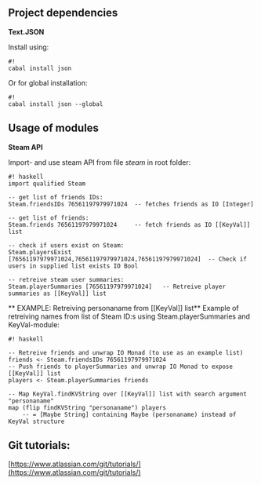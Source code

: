 ## Project dependencies
**Text.JSON**

Install using:
```
#!
cabal install json
```
Or for global installation:
```
#!
cabal install json --global
```

## Usage of modules
**Steam API**

Import- and use steam API from file *steam* in root folder:
```
#! haskell
import qualified Steam

-- get list of friends IDs:
Steam.friendsIDs 76561197979971024  -- fetches friends as IO [Integer]

-- get list of friends:
Steam.friends 76561197979971024 	-- fetch friends as IO [[KeyVal]] list

-- check if users exist on Steam:
Steam.playersExist [76561197979971024,76561197979971024,76561197979971024]	-- Check if users in supplied list exists IO Bool

-- retreive steam user summaries:
Steam.playerSummaries [76561197979971024]	-- Retreive player summaries as [[KeyVal]] list
```

** EXAMPLE: Retreiving personaname from [[KeyVal]] list**
Example of retreiving names from list of Steam ID:s using Steam.playerSummaries and KeyVal-module:
```
#! haskell

-- Retreive friends and unwrap IO Monad (to use as an example list)
friends <- Steam.friendsIDs 76561197979971024
-- Push friends to playerSummaries and unwrap IO Monad to expose [[KeyVal]] list
players <- Steam.playerSummaries friends

-- Map KeyVal.findKVString over [[KeyVal]] list with search argument "personaname"
map (flip findKVString "personaname") players
	-- = [Maybe String] containing Maybe (personaname) instead of KeyVal structure 

```

## Git tutorials:
[https://www.atlassian.com/git/tutorials/](https://www.atlassian.com/git/tutorials/)